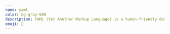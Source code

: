```yaml
---
name: yaml
color: bg-gray-600
description: YAML (Yet Another Markup Language) is a human-friendly data serialization language for all programming languages.
emoji: 🙊
---
```

